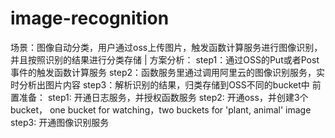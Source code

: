 # image-recognition

场景：图像自动分类，用户通过oss上传图片，触发函数计算服务进行图像识别，并且按照识别的结果进行分类存储 |
方案分析： 
     step1：通过OSS的Put或者Post事件的触发函数计算服务 
     step2：函数服务里通过调用阿里云的图像识别服务，实时分析出图片内容 
     step3：解析识别的结果，归类存储到OSS不同的bucket中 
前置准备： 
     step1: 开通日志服务，并授权函数服务 
     step2: 开通oss，并创建3个bucket， one bucket for watching，two buckets for 'plant, animal' image 
     step3: 开通图像识别服务
    
